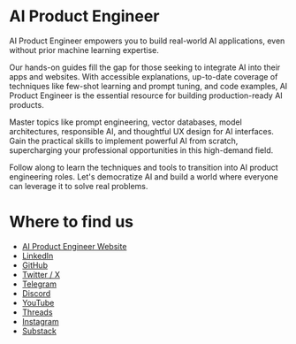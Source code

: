 # AI Product Engineer
AI Product Engineer empowers you to build real-world AI applications, even without prior machine learning expertise.

Our hands-on guides fill the gap for those seeking to integrate AI into their apps and websites. With accessible explanations, up-to-date coverage of techniques like few-shot learning and prompt tuning, and code examples, AI Product Engineer is the essential resource for building production-ready AI products.

Master topics like prompt engineering, vector databases, model architectures, responsible AI, and thoughtful UX design for AI interfaces. Gain the practical skills to implement powerful AI from scratch, supercharging your professional opportunities in this high-demand field.

Follow along to learn the techniques and tools to transition into AI product engineering roles. Let's democratize AI and build a world where everyone can leverage it to solve real problems.

# Where to find us

* [AI Product Engineer Website](https://aip.engineer)
* [LinkedIn](https://linkedin.com/company/aipengineer)
* [GitHub](https://github.com/aipengineer)
* [Twitter / X](https://twitter.com/aipengineer)
* [Telegram](https://t.me/aipengineer)
* [Discord](https://discord.gg/t7rGa5vSsW)
* [YouTube](https://www.youtube.com/@aipengineer)
* [Threads](https://www.threads.net/@aipengineer)
* [Instagram](https://www.instagram.com/aipengineer)
* [Substack](http://aipengineer.substack.com)
